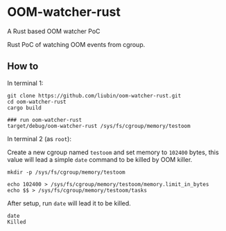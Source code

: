 # OOM-watcher-rust

A Rust based OOM watcher PoC

Rust PoC of watching OOM events from cgroup.

## How to

In terminal 1:

```
git clone https://github.com/liubin/oom-watcher-rust.git
cd oom-watcher-rust
cargo build

### run oom-watcher-rust
target/debug/oom-watcher-rust /sys/fs/cgroup/memory/testoom
```

In terminal 2 (as `root`):

Create a new cgroup named `testoom` and set memory to `102400` bytes, this value will lead a simple `date` command to be killed by OOM killer.

```
mkdir -p /sys/fs/cgroup/memory/testoom

echo 102400 > /sys/fs/cgroup/memory/testoom/memory.limit_in_bytes 
echo $$ > /sys/fs/cgroup/memory/testoom/tasks 
```

After setup, run `date` will lead it to be killed.

```
date
Killed
```
